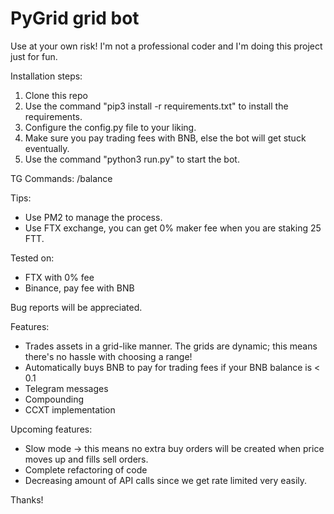 # PyGrid grid bot

Use at your own risk! I'm not a professional coder and I'm doing this project just for fun.


Installation steps:
1. Clone this repo
2. Use the command "pip3 install -r requirements.txt" to install the requirements.
3. Configure the config.py file to your liking.
4. Make sure you pay trading fees with BNB, else the bot will get stuck eventually.
5. Use the command "python3 run.py" to start the bot.

TG Commands:
/balance

Tips: 
- Use PM2 to manage the process.
- Use FTX exchange, you can get 0% maker fee when you are staking 25 FTT.

Tested on:
- FTX with 0% fee
- Binance, pay fee with BNB


Bug reports will be appreciated.

Features:
- Trades assets in a grid-like manner. The grids are dynamic; this means there's no hassle with choosing a range!
- Automatically buys BNB to pay for trading fees if your BNB balance is < 0.1
- Telegram messages
- Compounding
- CCXT implementation



Upcoming features:
- Slow mode -> this means no extra buy orders will be created when price moves up and fills sell orders.
- Complete refactoring of code
- Decreasing amount of API calls since we get rate limited very easily.



Thanks!
